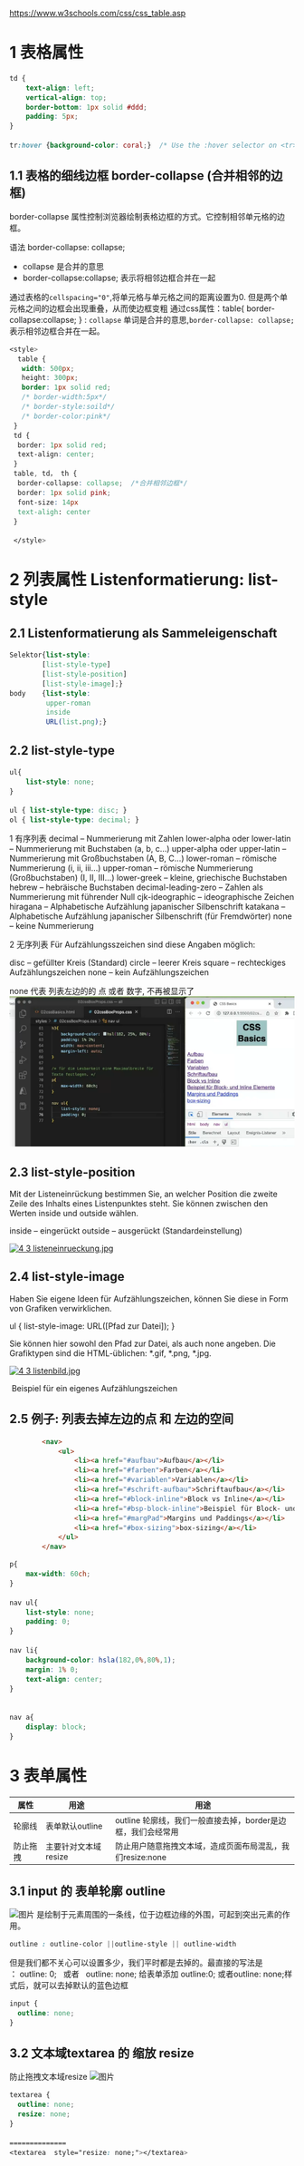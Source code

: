 https://www.w3schools.com/css/css_table.asp

# 1 表格属性

```css
td {
    text-align: left;
    vertical-align: top;
    border-bottom: 1px solid #ddd;
    padding: 5px;
}

tr:hover {background-color: coral;}  /* Use the :hover selector on <tr> to highlight table rows on mouse over: */

```

## 1.1 表格的细线边框 border-collapse  (合并相邻的边框)

border-collapse 属性控制浏览器绘制表格边框的方式。它控制相邻单元格的边框。

语法
border-collapse: collapse;

- collapse 是合并的意思
- border-collapse:collapse; 表示将相邻边框合并在一起

通过表格的`cellspacing="0"`,将单元格与单元格之间的距离设置为0. 
但是两个单元格之间的边框会出现重叠，从而使边框变粗
通过css属性：table{ border-collapse:collapse; } : `collapse` 单词是合并的意思,`border-collapse: collapse;`表示相邻边框合并在一起。

```css
<style> 
  table {  
   width: 500px;  
   height: 300px;  
   border: 1px solid red;  
   /* border-width:5px*/
   /* border-style:soild*/
   /* border-color:pink*/
 }  
 td {  
  border: 1px solid red;  
  text-align: center;  
 }  
 table, td， th {  
  border-collapse: collapse;  /*合并相邻边框*/  
  border: 1px solid pink;
  font-size: 14px
  text-aligh: center 
 }
 
 </style>
```


# 2 列表属性 Listenformatierung: list-style

## 2.1 Listenformatierung als Sammeleigenschaft
```css
Selektor{list-style:
        [list-style-type]
        [list-style-position]
        [list-style-image];}
body    {list-style:
         upper-roman
         inside
         URL(list.png);}
```

## 2.2 list-style-type
```css
ul{
    list-style: none; 
}

ul { list-style-type: disc; }
ol { list-style-type: decimal; }

```

1 有序列表
decimal – Nummerierung mit Zahlen
lower-alpha oder lower-latin – Nummerierung mit Buchstaben (a, b, c…)
upper-alpha oder upper-latin – Nummerierung mit Großbuchstaben (A, B, C…)
lower-roman – römische Nummerierung (i, ii, iii…)
upper-roman – römische Nummerierung (Großbuchstaben) (I, II, III…)
lower-greek – kleine, griechische Buchstaben
hebrew – hebräische Buchstaben
decimal-leading-zero – Zahlen als Nummerierung mit führender Null
cjk-ideographic – ideographische Zeichen
hiragana – Alphabetische Aufzählung japanischer Silbenschrift
katakana – Alphabetische Aufzählung japanischer Silbenschrift (für Fremdwörter)
none – keine Nummerierung


2 无序列表
Für Aufzählungsszeichen sind diese Angaben möglich:

disc – gefüllter Kreis (Standard)
circle – leerer Kreis
square – rechteckiges Aufzählungszeichen
none – kein Aufzählungszeichen

none 代表 列表左边的的 点 或者 数字, 不再被显示了
![](image/Chapter2_css_列表属性_001_list-style.png)



## 2.3 list-style-position
Mit der Listeneinrückung bestimmen Sie, an welcher Position die zweite Zeile des Inhalts eines Listenpunktes steht. Sie können zwischen den Werten inside und outside wählen.

inside – eingerückt
outside – ausgerückt (Standardeinstellung)

[![4 3 listeneinrueckung.jpg](https://vfhwebp.eduloop.de/mediawiki/images/vfhwebp.eduloop.de/9/9a/4_3_listeneinrueckung.jpg)](https://vfhwebp.eduloop.de/mediawiki/images/vfhwebp.eduloop.de/9/9a/4_3_listeneinrueckung.jpg)

## 2.4 list-style-image
Haben Sie eigene Ideen für Aufzählungszeichen, können Sie diese in Form von Grafiken verwirklichen.

ul { list-style-image: URL([Pfad zur Datei]); }

Sie können hier sowohl den Pfad zur Datei, als auch none angeben. Die Grafiktypen sind die HTML-üblichen: *.gif, *.png, *.jpg.

[![4 3 listenbild.jpg](https://vfhwebp.eduloop.de/mediawiki/images/vfhwebp.eduloop.de/8/88/4_3_listenbild.jpg)](https://vfhwebp.eduloop.de/mediawiki/images/vfhwebp.eduloop.de/8/88/4_3_listenbild.jpg)

 Beispiel für ein eigenes Aufzählungszeichen

## 2.5 例子: 列表去掉左边的点 和 左边的空间

```html
        <nav>
            <ul>
                <li><a href="#aufbau">Aufbau</a></li>
                <li><a href="#farben">Farben</a></li>
                <li><a href="#variablen">Variablen</a></li>
                <li><a href="#schrift-aufbau">Schriftaufbau</a></li>
                <li><a href="#block-inline">Block vs Inline</a></li>
                <li><a href="#bsp-block-inline">Beispiel für Block- und Inline Elemente</a></li>
                <li><a href="#margPad">Margins und Paddings</a></li>
                <li><a href="#box-sizing">box-sizing</a></li>
            </ul>
        </nav>
```

```css
p{
    max-width: 60ch;
}

nav ul{
    list-style: none;
    padding: 0;
}

nav li{
    background-color: hsla(182,0%,80%,1);
    margin: 1% 0;
    text-align: center;
}

  
nav a{
    display: block;
}
```


# 3 表单属性

| 属性   | 用途            | 用途                                    |
| ---- | ------------- | ------------------------------------- |
| 轮廓线  | 表单默认outline   | outline 轮廓线，我们一般直接去掉，border是边框，我们会经常用 |
| 防止拖拽 | 主要针对文本域resize | 防止用户随意拖拽文本域，造成页面布局混乱，我们resize:none    |

## 3.1 input 的 表单轮廓 outline

![图片](https://mmbiz.qpic.cn/mmbiz_png/y7EkeCWAzmqtcdL7HZYccBic0jicaWzR8bdicbvJ2vdWvVm9PuHt5WLFn7XqYAx60k0El53qx9JfgLB734At4Ru9w/640?wx_fmt=png&wxfrom=5&wx_lazy=1&wx_co=1)
是绘制于元素周围的一条线，位于边框边缘的外围，可起到突出元素的作用。

```css
outline : outline-color ||outline-style || outline-width 
```

但是我们都不关心可以设置多少，我们平时都是去掉的。最直接的写法是 ： outline: 0;   或者   outline: none;
给表单添加 outline:0; 或者outline: none;样式后，就可以去掉默认的蓝色边框

```css
input {
  outline: none;
}
```

## 3.2 文本域textarea 的 缩放 resize

防止拖拽文本域resize
![图片](https://mmbiz.qpic.cn/mmbiz_png/y7EkeCWAzmqtcdL7HZYccBic0jicaWzR8bHX3RwpjHtdppaZKxrEhq5QjZB339Zn5b7xMvy2XsrPblC9V7Z478JQ/640?wx_fmt=png&wxfrom=5&wx_lazy=1&wx_co=1)

```css
textarea {
  outline: none;
  resize: none;
}

==============
<textarea  style="resize: none;"></textarea>
```

